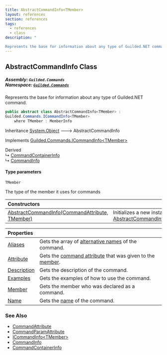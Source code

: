 ```yaml
---
title: AbstractCommandInfo<TMember>
layout: references
section: references
tags:
  - references
  - class
description: "

Represents the base for information about any type of Guilded.NET command."
---
```


## AbstractCommandInfo<TMember> Class
##### **Assembly:** `Guilded.Commands`<br/>**Namespace:** [`Guilded.Commands`](Guilded.Commands 'Guilded.Commands')

Represents the base for information about any type of Guilded.NET command.

```csharp
public abstract class AbstractCommandInfo<TMember> :
Guilded.Commands.ICommandInfo<TMember>
    where TMember : MemberInfo
```

Inheritance [System.Object](https://docs.microsoft.com/en-us/dotnet/api/System.Object 'System.Object') &#129106; AbstractCommandInfo<TMember>

Implements [Guilded.Commands.ICommandInfo&lt;](ICommandInfo_TMember_ 'Guilded.Commands.ICommandInfo<TMember>')[TMember](AbstractCommandInfo_TMember_#Guilded.Commands.AbstractCommandInfo_TMember_.TMember 'Guilded.Commands.AbstractCommandInfo<TMember>.TMember')[&gt;](ICommandInfo_TMember_ 'Guilded.Commands.ICommandInfo<TMember>')

Derived  
&#8627; [CommandContainerInfo](CommandContainerInfo 'Guilded.Commands.CommandContainerInfo')  
&#8627; [CommandInfo](CommandInfo 'Guilded.Commands.CommandInfo')
#### Type parameters

<a name='Guilded.Commands.AbstractCommandInfo_TMember_.TMember'></a>

`TMember`

The type of the member it uses for commands

| Constructors | |
| :--- | :--- |
| [AbstractCommandInfo(CommandAttribute, TMember)](AbstractCommandInfo_TMember_.AbstractCommandInfo(CommandAttribute,TMember) 'Guilded.Commands.AbstractCommandInfo<TMember>.AbstractCommandInfo(Guilded.Commands.CommandAttribute, TMember)') | Initializes a new instance of [AbstractCommandInfo&lt;TMember&gt;](AbstractCommandInfo_TMember_ 'Guilded.Commands.AbstractCommandInfo<TMember>'). |

| Properties | |
| :--- | :--- |
| [Aliases](AbstractCommandInfo_TMember_.Aliases 'Guilded.Commands.AbstractCommandInfo<TMember>.Aliases') | Gets the array of [alternative names](CommandAttribute.Aliases 'Guilded.Commands.CommandAttribute.Aliases') of the command. |
| [Attribute](AbstractCommandInfo_TMember_.Attribute 'Guilded.Commands.AbstractCommandInfo<TMember>.Attribute') | Gets the [command attribute](CommandAttribute 'Guilded.Commands.CommandAttribute') that was given to the [member](ICommandInfo_TMember_.Member 'Guilded.Commands.ICommandInfo<TMember>.Member'). |
| [Description](AbstractCommandInfo_TMember_.Description 'Guilded.Commands.AbstractCommandInfo<TMember>.Description') | Gets the description of the command. |
| [Examples](AbstractCommandInfo_TMember_.Examples 'Guilded.Commands.AbstractCommandInfo<TMember>.Examples') | Gets the examples of how to use the command. |
| [Member](AbstractCommandInfo_TMember_.Member 'Guilded.Commands.AbstractCommandInfo<TMember>.Member') | Gets the member who was declared as a command. |
| [Name](AbstractCommandInfo_TMember_.Name 'Guilded.Commands.AbstractCommandInfo<TMember>.Name') | Gets the [name](CommandAttribute.Name 'Guilded.Commands.CommandAttribute.Name') of the command. |

### See Also
- [CommandAttribute](CommandAttribute 'Guilded.Commands.CommandAttribute')
- [CommandParamAttribute](CommandParamAttribute 'Guilded.Commands.CommandParamAttribute')
- [ICommandInfo&lt;TMember&gt;](ICommandInfo_TMember_ 'Guilded.Commands.ICommandInfo<TMember>')
- [CommandInfo](CommandInfo 'Guilded.Commands.CommandInfo')
- [CommandContainerInfo](CommandContainerInfo 'Guilded.Commands.CommandContainerInfo')